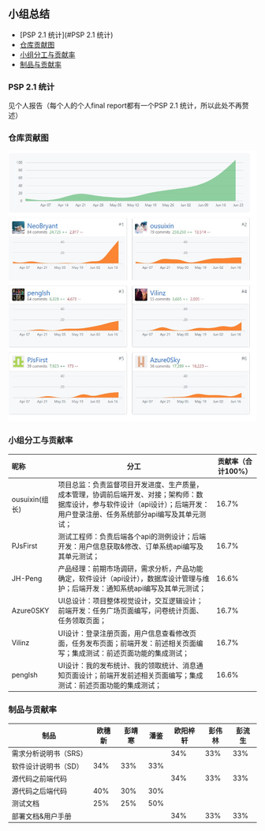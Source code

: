 ## 小组总结

- [PSP 2.1 统计](#PSP 2.1 统计)
- [仓库贡献图](#仓库贡献图)
- [小组分工与贡献率](#小组分工与贡献率)
- [制品与贡献率](#制品与贡献率)



### PSP 2.1 统计

见个人报告（每个人的个人final report都有一个PSP 2.1 统计，所以此处不再赘述）



### 仓库贡献图

![](https://github.com/sysuswsad/mission_craft/raw/master/docs/imgs/summary.jpg)



### 小组分工与贡献率

| 昵称           | 分工                                                         | 贡献率（合计100%） |
| :------------- | ------------------------------------------------------------ | ------------------ |
| ousuixin(组长) | 项目总监：负责监督项目开发进度、生产质量，成本管理，协调前后端开发、对接；架构师：数据库设计，参与软件设计（api设计）；后端开发：用户登录注册、任务系统部分api编写及其单元测试； | 16.7%              |
| PJsFirst       | 测试工程师：负责后端各个api的测例设计；后端开发：用户信息获取&修改、订单系统api编写及其单元测试； | 16.7%              |
| JH-Peng        | 产品经理：前期市场调研，需求分析，产品功能确定，软件设计（api设计），数据库设计管理与维护；后端开发：通知系统api编写及其单元测试； | 16.6%              |
| Azure0SKY      | UI总设计：项目整体视觉设计，交互逻辑设计；前端开发：任务广场页面编写，问卷统计页面、任务领取页面； | 16.7%              |
| Vilinz         | UI设计：登录注册页面，用户信息查看修改页面，任务发布页面；前端开发：前述相关页面编写；集成测试：前述页面功能的集成测试； | 16.7%              |
| penglsh        | UI设计：我的发布统计、我的领取统计、消息通知页面设计；前端开发前述相关页面编写；集成测试：前述页面功能的集成测试； | 16.6%              |



### 制品与贡献率

| 制品                  | 欧穗新 | 彭靖寒 | 潘鉴 | 欧阳梓轩 | 彭伟林 | 彭流生 |
| --------------------- | ------ | ------ | ---- | -------- | ------ | ------ |
| 需求分析说明书（SRS） |        |        |      | 34%      | 33%    | 33%    |
| 软件设计说明书（SD）  | 34%    | 33%    | 33%  |          |        |        |
| 源代码之前端代码      |        |        |      | 34%      | 33%    | 33%    |
| 源代码之后端代码      | 40%    | 30%    | 30%  |          |        |        |
| 测试文档              | 25%    | 25%    | 50%  |          |        |        |
| 部署文档&用户手册     |        |        |      | 34%      | 33%    | 33%    |

